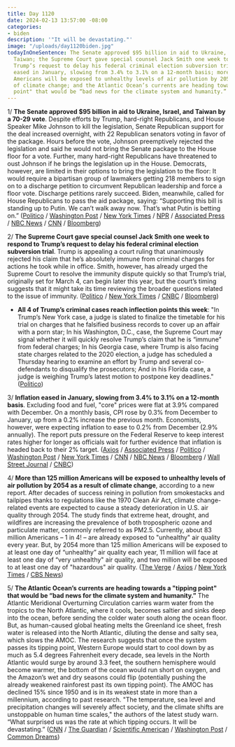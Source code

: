 ```yaml
---
title: Day 1120
date: 2024-02-13 13:57:00 -08:00
categories:
- biden
description: '"It will be devastating."'
image: "/uploads/day1120biden.jpg"
todayInOneSentence: The Senate approved $95 billion in aid to Ukraine, Israel, and
  Taiwan; the Supreme Court gave special counsel Jack Smith one week to respond to
  Trump’s request to delay his federal criminal election subversion trial; inflation
  eased in January, slowing from 3.4% to 3.1% on a 12-month basis; more than 125 million
  Americans will be exposed to unhealthy levels of air pollution by 2054 as a result
  of climate change; and the Atlantic Ocean’s currents are heading towards a "tipping
  point" that would be “bad news for the climate system and humanity.”
---
```


1/ **The Senate approved $95 billion in aid to Ukraine, Israel, and Taiwan by a 70-29 vote**. Despite efforts by Trump, hard-right Republicans, and House Speaker Mike Johnson to kill the legislation, Senate Republican support for the deal increased overnight, with 22 Republican senators voting in favor of the package. Hours before the vote, Johnson preemptively rejected the legislation and said he would not bring the Senate package to the House floor for a vote. Further, many hard-right Republicans have threatened to oust Johnson if he brings the legislation up in the House. Democrats, however, are limited in their options to bring the legislation to the floor: It would require a bipartisan group of lawmakers getting 218 members to sign on to a discharge petition to circumvent Republican leadership and force a floor vote. Discharge petitions rarely succeed. Biden, meanwhile, called for House Republicans to pass the aid package, saying: “Supporting this bill is standing up to Putin. We can’t walk away now. That’s what Putin is betting on.” ([Politico](https://www.politico.com/news/2024/02/13/senate-aid-package-ukraine-israel-taiwan-00141135) / [Washington Post](https://www.washingtonpost.com/politics/2024/02/12/house-ukraine-johnson-senate/) / [New York Times](https://www.nytimes.com/2024/02/13/us/politics/congress-discharge-petition-ukraine.html) / [NPR](https://www.npr.org/2024/02/13/1231036049/senate-advances-military-aid-to-ukraine-israel-and-taiwan) / [Associated Press](https://apnews.com/article/ukraine-aid-congress-senate-5fdcf8cb1964681dcce0f4fe7b9a0f86) / [NBC News](https://www.nbcnews.com/politics/congress/senate-passes-aid-package-ukraine-israel-future-uncertain-house-rcna138502) / [CNN](https://www.cnn.com/2024/02/12/politics/senate-foreign-aid-bill-ukraine/index.html) / [Bloomberg](https://www.bloomberg.com/news/articles/2024-02-13/ukraine-aid-crashes-headlong-into-us-house-standoff-over-border?srnd=politics-vp&sref=MIBMEEoj))

2/ **The Supreme Court gave special counsel Jack Smith one week to respond to Trump’s request to delay his federal criminal election subversion trial**. Trump is appealing a court ruling that unanimously rejected his claim that he’s absolutely immune from criminal charges for actions he took while in office. Smith, however, has already urged the Supreme Court to resolve the immunity dispute quickly so that Trump’s trial, originally set for March 4, can begin later this year, but the court’s timing suggests that it might take its time reviewing the broader questions related to the issue of immunity. ([Politico](https://www.politico.com/news/2024/02/13/chief-justice-gives-jack-smith-one-week-to-respond-to-trumps-bid-to-stave-off-trial-00141163) / [New York Times](https://www.nytimes.com/2024/02/13/us/politics/supreme-court-trump-immunity-case.html) / [CNBC](https://www.cnbc.com/2024/02/13/supreme-court-tells-trump-prosecutor-to-answer-immunity-challenge.html) / [Bloomberg](https://www.bloomberg.com/news/articles/2024-02-13/supreme-court-seeks-smith-response-to-trump-bid-for-trial-delay?srnd=politics-vp&sref=MIBMEEoj))

* **All 4 of Trump’s criminal cases reach inflection points this week**: "In Trump’s New York case, a judge is slated to finalize the timetable for his trial on charges that he falsified business records to cover up an affair with a porn star; In his Washington, D.C., case, the Supreme Court may signal whether it will quickly resolve Trump’s claim that he is “immune” from federal charges; In his Georgia case, where Trump is also facing state charges related to the 2020 election, a judge has scheduled a Thursday hearing to examine an effort by Trump and several co-defendants to disqualify the prosecutors; And in his Florida case, a judge is weighing Trump’s latest motion to postpone key deadlines." ([Politico](https://www.politico.com/news/2024/02/13/trumps-criminal-cases-reach-inflection-points-this-week-00141079))

3/ **Inflation eased in January, slowing from 3.4% to 3.1% on a 12-month basis**. Excluding food and fuel, "core" prices were flat at 3.9% compared with December. On a monthly basis, CPI rose by 0.3% from December to January, up from a 0.2% increase the previous month. Economists, however, were expecting inflation to ease to 0.2% from December (2.9% annually). The report puts pressure on the Federal Reserve to keep interest rates higher for longer as officials wait for further evidence that inflation is headed back to their 2% target. ([Axios](https://www.axios.com/2024/02/13/inflation-cpi-january) / [Associated Press](https://apnews.com/article/inflation-prices-rates-economy-biden-federal-reserve-539b662f32a3cea4a514407ae4389174) / [Politico](https://www.politico.com/news/2024/02/13/inflation-biden-cpi-00141140) / [Washington Post](https://www.washingtonpost.com/business/2024/02/13/inflation-cpi-january/) / [New York Times](https://www.nytimes.com/2024/02/13/business/cpi-inflation-january.html) / [CNN](https://www.cnn.com/2024/02/13/economy/cpi-consumer-price-index-inflation-january/index.html) / [NBC News](https://www.nbcnews.com/business/economy/inflation-january-2024-how-the-economy-is-doing-now-rcna138402) / [Bloomberg](https://www.bloomberg.com/news/articles/2024-02-13/us-core-cpi-rises-most-in-eight-months-as-inflation-persists?sref=MIBMEEoj) / [Wall Street Journal](https://www.wsj.com/economy/consumers/what-to-watch-in-the-cpi-report-will-inflation-fall-below-3-ffc5859a) / [CNBC](https://www.cnbc.com/2024/02/13/cpi-inflation-january-2024-consumer-prices-rose-0point3percent-in-january-more-than-expected-as-the-annual-rate-moved-to-3point1percent.html))

4/ **More than 125 million Americans will be exposed to unhealthy levels of air pollution by 2054 as a result of climate change**, according to a new report. After decades of success reining in pollution from smokestacks and tailpipes thanks to regulations like the 1970 Clean Air Act, climate change-related events are expected to cause a steady deterioration in U.S. air quality through 2054. The study finds that extreme heat, drought, and wildfires are increasing the prevalence of both tropospheric ozone and particulate matter, commonly referred to as PM2.5. Currently, about 83 million Americans – 1 in 4! – are already exposed to "unhealthy" air quality every year. But, by 2054 more than 125 million Americans will be exposed to at least one day of “unhealthy” air quality each year, 11 million will face at least one day of “very unhealthy" air quality, and two million will be exposed to at least one day of "hazardous" air quality. ([The Verge](https://www.theverge.com/2024/2/12/24066572/air-pollution-quality-climate-change-wildfire-smoke-smog) / [Axios](https://www.axios.com/2024/02/12/air-quality-climate-change-penalty) / [New York Times](https://www.nytimes.com/2024/02/12/climate/wildfire-smoke-health.html) / [CBS News](https://www.cbsnews.com/news/climate-change-air-quality-unhealthy-wildfires-first-street/))

5/ **The Atlantic Ocean’s currents are heading towards a "tipping point" that would be “bad news for the climate system and humanity.”** The Atlantic Meridional Overturning Circulation carries warm water from the tropics to the North Atlantic, where it cools, becomes saltier and sinks deep into the ocean, before sending the colder water south along the ocean floor. But, as human-caused global heating melts the Greenland ice sheet, fresh water is released into the North Atlantic, diluting the dense and salty sea, which slows the AMOC. The research suggests that once the system passes its tipping point, Western Europe would start to cool down by as much as 5.4 degrees Fahrenheit every decade, sea levels in the North Atlantic would surge by around 3.3 feet, the southern hemisphere would become warmer, the bottom of the ocean would run short on oxygen, and the Amazon’s wet and dry seasons could flip (potentially pushing the already weakened rainforest past its own tipping point). The AMOC has declined 15% since 1950 and is in its weakest state in more than a millennium, according to past research. "The temperature, sea level and precipitation changes will severely affect society, and the climate shifts are unstoppable on human time scales," the authors of the latest study warn. “What surprised us was the rate at which tipping occurs. It will be devastating.” ([CNN](https://www.cnn.com/2024/02/09/climate/atlantic-circulation-collapse-weather-climate?cid=ios_app) / [The Guardian](https://www.theguardian.com/environment/2024/feb/09/atlantic-ocean-circulation-nearing-devastating-tipping-point-study-finds) / [Scientific American](https://www.scientificamerican.com/article/if-the-atlantic-ocean-loses-circulation-what-happens-next/) / [Washington Post](https://www.washingtonpost.com/climate-environment/2024/02/09/atlantic-ocean-amoc-climate-change/) / [Common Dreams](https://www.commondreams.org/news/amoc-current-collapse-2667230243))